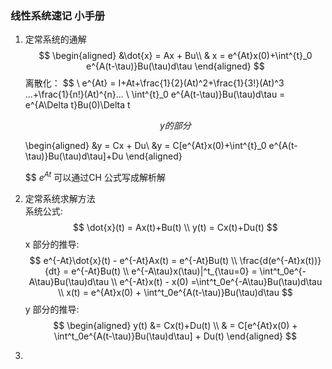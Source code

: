 <!--
 * @Author: Liu Weilong
 * @Date: 2021-02-04 07:35:18
 * @LastEditors: Liu Weilong
 * @LastEditTime: 2021-02-25 07:46:45
 * @Description: 
-->
### 线性系统速记 小手册
1. 定常系统的通解
   $$
   \begin{aligned}
    &\dot{x} = Ax + Bu\\
    & x = e^{At}x(0)+\int^{t}_0 e^{A(t-\tau)}Bu(\tau)d\tau
    \end{aligned}
   $$
   离散化：
   $$
    \\
    e^{At} = I+At+\frac{1}{2}(At)^2+\frac{1}{3!}(At)^3 ...+\frac{1}{n!}(At)^{n}...
   \\
   \int^{t}_0 e^{A(t-\tau)}Bu(\tau)d\tau = e^{A\Delta t}Bu(0)\Delta t

   $$
   y的部分
   $$


   \begin{aligned}
    &y = Cx + Du\\
    &y = C[e^{At}x(0)+\int^{t}_0 e^{A(t-\tau)}Bu(\tau)d\tau]+Du
    \end{aligned}
     
   $$
   $e^{At}$ 可以通过CH 公式写成解析解
2. 定常系统求解方法<br>
   系统公式:<br>
   $$
   \dot{x}(t) = Ax(t)+Bu(t)
   \\
   y(t) = Cx(t)+Du(t)
   $$
   x 部分的推导:<br>
   $$
   e^{-At}\dot{x}(t) - e^{-At}Ax(t) = e^{-At}Bu(t)
   \\
   \frac{d(e^{-At}x(t))}{dt} = e^{-At}Bu(t)
   \\
   e^{-A\tau}x(\tau)|^t_{\tau=0} = \int^t_0e^{-A\tau}Bu(\tau)d\tau
   \\
   e^{-At}x(t) - x(0) =\int^t_0e^{-A\tau}Bu(\tau)d\tau
   \\
   x(t) = e^{At}x(0) + \int^t_0e^{A(t-\tau)}Bu(\tau)d\tau
   $$
   y 部分的推导:<br>
   $$
      \begin{aligned}
      y(t) &= Cx(t)+Du(t)
      \\
      & = C[e^{At}x(0) + \int^t_0e^{A(t-\tau)}Bu(\tau)d\tau] + Du(t)
      \end{aligned}
   $$

3. 
   